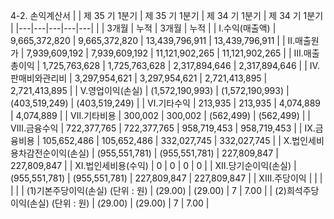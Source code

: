 4-2. 손익계산서
| | 제 35 기 1분기 | 제 35 기 1분기 | 제 34 기 1분기 | 제 34 기 1분기 |
|---|---|---|---|---|
| | 3개월 | 누적 | 3개월 | 누적 |
| Ⅰ.수익(매출액) | 9,665,372,820 | 9,665,372,820 | 13,439,796,911 | 13,439,796,911 |
| Ⅱ.매출원가 | 7,939,609,192 | 7,939,609,192 | 11,121,902,265 | 11,121,902,265 |
| Ⅲ.매출총이익 | 1,725,763,628 | 1,725,763,628 | 2,317,894,646 | 2,317,894,646 |
| Ⅳ.판매비와관리비 | 3,297,954,621 | 3,297,954,621 | 2,721,413,895 | 2,721,413,895 |
| Ⅴ.영업이익(손실) | (1,572,190,993) | (1,572,190,993) | (403,519,249) | (403,519,249) |
| Ⅵ.기타수익 | 213,935 | 213,935 | 4,074,889 | 4,074,889 |
| Ⅶ.기타비용 | 300,002 | 300,002 | (562,499) | (562,499) |
| Ⅷ.금융수익 | 722,377,765 | 722,377,765 | 958,719,453 | 958,719,453 |
| Ⅸ.금융비용 | 105,652,486 | 105,652,486 | 332,027,745 | 332,027,745 |
| Ⅹ.법인세비용차감전순이익(손실) | (955,551,781) | (955,551,781) | 227,809,847 | 227,809,847 |
| XI.법인세비용(수익) | 0 | 0 | 0 | 0 |
| XⅡ.당기순이익(손실) | (955,551,781) | (955,551,781) | 227,809,847 | 227,809,847 |
| XⅢ.주당이익 | | | | |
| (1)기본주당이익(손실) (단위 : 원) | (29.00) | (29.00) | 7 | 7.00 |
| (2)희석주당이익(손실) (단위 : 원) | (29.00) | (29.00) | 7 | 7.00 |
